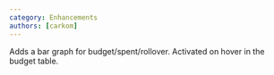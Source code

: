 ```yaml
---
category: Enhancements
authors: [carkom]
---
```


Adds a bar graph for budget/spent/rollover. Activated on hover in the budget table.
